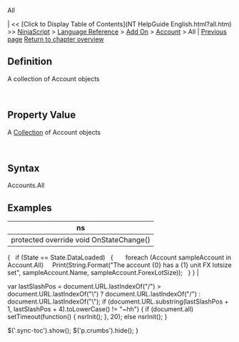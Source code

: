 ﻿










 


All







| &lt;&lt; [Click to Display Table of Contents](NT HelpGuide English.html?all.htm) &gt;&gt;
 [NinjaScript](ninjascript.htm) &gt; [Language Reference](language_reference_wip.htm) &gt; [Add On](add_on.htm) &gt; [Account](account_class.htm) &gt;
All | [Previous page](accountstatusupdate.htm)
[Return to chapter overview](account_class.htm)










Definition
----------


A collection of Account objects


 


Property Value
--------------


A [Collection](https://msdn.microsoft.com/en-us/library/ms132397(v=vs.110).aspx) of Account objects


 


Syntax
------


Accounts.All



Examples
--------




| ns |
| --- |
| protected override void OnStateChange()
{
   if (State == State.DataLoaded)
   {
       foreach (Account sampleAccount in Account.All)
    Print(String.Format("The account {0} has a {1} unit FX lotsize set", sampleAccount.Name, sampleAccount.ForexLotSize));
   }
} |






 
 var lastSlashPos = document.URL.lastIndexOf("/") &gt; document.URL.lastIndexOf("\\") ? document.URL.lastIndexOf("/") : document.URL.lastIndexOf("\\");
 if (document.URL.substring(lastSlashPos + 1, lastSlashPos + 4).toLowerCase() != "~hh") {
 if (document.all) setTimeout(function() {
 nsrInit();
 }, 20);
 else nsrInit();
 }
 
 
 $('.sync-toc').show();
 $('p.crumbs').hide();
 }
 
 
 



